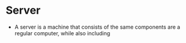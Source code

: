 # Server
* A server is a machine that consists of the same components are a regular computer, while also including 
